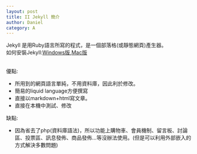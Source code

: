 ```yaml
---
layout: post
title: II Jekyll 簡介
author: Daniel
category: A
---
```


Jekyll 是用Ruby語言所寫的程式，是一個部落格(或靜態網頁)產生器。  
<i class="em em-file_folder"></i>如何安裝Jekyll:[Windows版](https://github.com/tpemartin/E.Major-IT/blob/lec30-website-Jekyll-0/Course-development/lec30-website-Jekyll-0.md),[Mac版](https://jekyllrb.com/docs/installation/)

<br>
優點:

- 所用到的網頁語言單純，不用資料庫，因此利於修改。
- 簡易的liquid language方便撰寫
- 直接以markdown+html寫文章。
- 直接在本機中測試、修改

缺點:
- 因為省去了php(資料庫語法)，所以功能上購物車、會員機制、留言板、討論區、投票區、訊息發佈、商品發佈…等沒辦法使用。(但是可以利用外部嵌入的方式解決多數問題)
